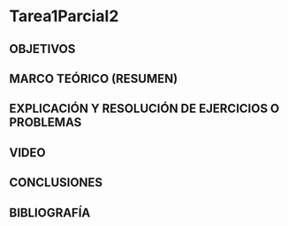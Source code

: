 # Tarea1Parcial2

## OBJETIVOS

## MARCO TEÓRICO (RESUMEN)

## EXPLICACIÓN Y RESOLUCIÓN DE EJERCICIOS O PROBLEMAS

## VIDEO

## CONCLUSIONES

## BIBLIOGRAFÍA
